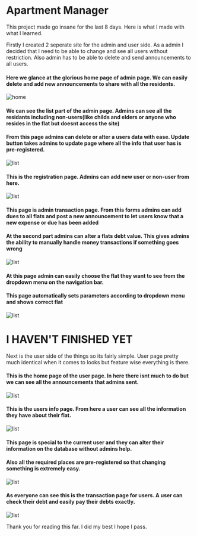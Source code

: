 # Apartment Manager

This project made go insane for the last 8 days. Here is what I made with what I learned.

Firstly I created 2 seperate site for the admin and user side. As a admin I decided that I need to be able to change and see all users without restriction. 
Also admin has to be able to delete and send announcements to all users.

#### Here we glance at the glorious home page of admin page. We can easily delete and add new announcements to share with all the residents.
![home](https://i.hizliresim.com/vBxWqP.png) 

#### We can see the list part of the admin page. Admins can see all the residants including non-users(like childs and elders or anyone who resides in the flat but doesnt access the site)  
#### From this page admins can delete or alter a users data with ease. Update button takes admins to update page where all the info that user has is pre-registered. 

![list](https://i.hizliresim.com/JJR8CK.png)

#### This is the registration page. Admins can add new user or non-user from here.

![list](https://i.hizliresim.com/P1s7Dz.png)



#### This page is admin transaction page. From this forms admins can add dues to all flats and post a new announcement to let users know that a new expense or due has been added
#### At the second part admins can alter a flats debt value. This gives admins the ability to manually handle money transactions if something goes wrong 

![list](https://i.hizliresim.com/9sf4nF.png)


#### At this page admin can easily choose the flat they want to see from the dropdown menu on the navigation bar.
#### This page automatically sets parameters according to dropdown menu and shows correct flat

![list](https://i.hizliresim.com/7pCk87.png)


# I HAVEN'T FINISHED YET

Next is the user side of the things so its fairly simple. User page pretty much identical when it comes to looks but feature wise everything is there.

#### This is the home page of the user page. In here there isnt much to do but we can see all the announcements that admins sent.
![list](https://i.hizliresim.com/F13H0E.png)


#### This is the users info page. From here a user can see all the information they have about their flat.
![list](https://i.hizliresim.com/I9RiHV.png)


#### This page is special to the current user and they can alter their information on the database without admins help.
#### Also all the required places are pre-registered so that changing something is extremely easy.
![list](https://i.hizliresim.com/6yiFoD.png)


#### As everyone can see this is the transaction page for users. A user can check their debt and easily pay their debts exactly.
![list](https://i.hizliresim.com/mKQT0u.png)


Thank you for reading this far. I did my best I hope I pass.

